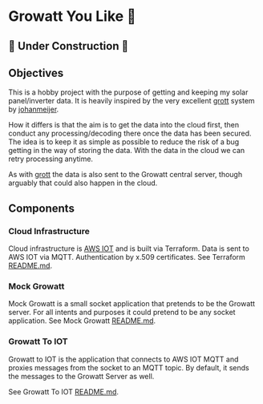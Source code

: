 # Growatt You Like 🌱️

## 🚨️ Under Construction 🚨️

## Objectives
This is a hobby project with the purpose of getting and keeping my solar
panel/inverter data. It is heavily inspired by the very excellent
[grott](https://github.com/johanmeijer/grott) system by
[johanmeijer](https://github.com/johanmeijer).

How it differs is that the aim is to get the data into the cloud first,
then conduct any processing/decoding there once the data has been secured.
The idea is to keep it as simple as possible to reduce the risk of a bug
getting in the way of storing the data. With the data in the cloud
we can retry processing anytime.

As with [grott](https://github.com/johanmeijer/grott) the data is also sent
to the Growatt central server, though arguably that could also happen in
the cloud.

## Components
### Cloud Infrastructure
Cloud infrastructure is [AWS IOT](https://aws.amazon.com/iot/) and is built via Terraform.
Data is sent to AWS IOT via MQTT. Authentication by x.509 certificates. See Terraform
[README.md](./terraform/README.md).

### Mock Growatt
Mock Growatt is a small socket application that pretends to be the Growatt server.
For all intents and purposes it could pretend to be any socket application.
See Mock Growatt [README.md](./mock-growatt/README.md).

### Growatt To IOT
Growatt to IOT is the application that connects to AWS IOT MQTT and proxies messages
from the socket to an MQTT topic. By default, it sends the messages to the Growatt
Server as well.

See Growatt To IOT [README.md](./growat-to-iot/README.md).